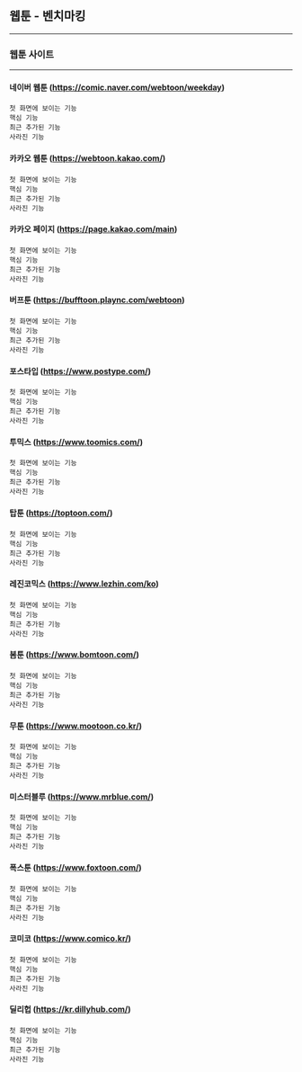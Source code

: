 ## 웹툰 - 벤치마킹

---
### 웹툰 사이트
---

#### 네이버 웹툰    (https://comic.naver.com/webtoon/weekday)
	첫 화면에 보이는 기능
	핵심 기능
	최근 추가된 기능
	사라진 기능

#### 카카오 웹툰	(https://webtoon.kakao.com/)
	첫 화면에 보이는 기능
	핵심 기능
	최근 추가된 기능
	사라진 기능

#### 카카오 페이지	(https://page.kakao.com/main)
	첫 화면에 보이는 기능
	핵심 기능
	최근 추가된 기능
	사라진 기능

#### 버프툰		(https://bufftoon.plaync.com/webtoon)
	첫 화면에 보이는 기능
	핵심 기능
	최근 추가된 기능
	사라진 기능

#### 포스타입		(https://www.postype.com/)
	첫 화면에 보이는 기능
	핵심 기능
	최근 추가된 기능
	사라진 기능

#### 투믹스		(https://www.toomics.com/)
	첫 화면에 보이는 기능
	핵심 기능
	최근 추가된 기능
	사라진 기능

#### 탑툰		(https://toptoon.com/)
	첫 화면에 보이는 기능
	핵심 기능
	최근 추가된 기능
	사라진 기능

#### 레진코믹스	(https://www.lezhin.com/ko)
	첫 화면에 보이는 기능
	핵심 기능
	최근 추가된 기능
	사라진 기능

#### 봄툰		(https://www.bomtoon.com/)
	첫 화면에 보이는 기능
	핵심 기능
	최근 추가된 기능
	사라진 기능

#### 무툰		(https://www.mootoon.co.kr/)
	첫 화면에 보이는 기능
	핵심 기능
	최근 추가된 기능
	사라진 기능

#### 미스터블루	(https://www.mrblue.com/)
	첫 화면에 보이는 기능
	핵심 기능
	최근 추가된 기능
	사라진 기능

#### 폭스툰		(https://www.foxtoon.com/)
	첫 화면에 보이는 기능
	핵심 기능
	최근 추가된 기능
	사라진 기능

#### 코미코		(https://www.comico.kr/)
	첫 화면에 보이는 기능
	핵심 기능
	최근 추가된 기능
	사라진 기능

#### 딜리헙		(https://kr.dillyhub.com/)
	첫 화면에 보이는 기능
	핵심 기능
	최근 추가된 기능
	사라진 기능
